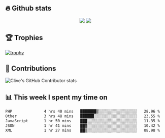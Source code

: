 ## &#128293; Github stats

<!-- GitHub Readme Streak Stats - https://github.com/DenverCoder1/github-readme-streak-stats -->
<p align="center">

<picture>
  <source 
    srcset="https://github-readme-stats.vercel.app/api?username=clivewalkden&count_private=true&show_icons=true&theme=darcula"
    media="(prefers-color-scheme: dark)"
  />
  <source
    srcset="https://github-readme-stats.vercel.app/api?username=clivewalkden&count_private=true&show_icons=true&theme=calm"
    media="(prefers-color-scheme: light), (prefers-color-scheme: no-preference)"
  />
  <img src="https://github-readme-stats.vercel.app/api?username=clivewalkden&count_private=true&show_icons=true&theme=darcula" />
</picture>

<a href="https://git.io/streak-stats" target="_blank">
  <img src="http://github-readme-streak-stats.herokuapp.com?user=clivewalkden&theme=darcula&date_format=j%20M%5B%20Y%5D" />
</a>

</p>

## &#127942; Trophies
[![trophy](https://github-profile-trophy.vercel.app/?username=clivewalkden&theme=onedark)](https://github.com/clivewalkden/github-profile-trophy)

## &#129309; Contributions
![Clive's GitHub Contributor stats](https://github-contributor-stats.vercel.app/api?username=clivewalkden)

## &#128202; This week I spent my time on
<!--START_SECTION:waka-->

```txt
PHP              4 hrs 40 mins   ███████▒░░░░░░░░░░░░░░░░░   28.96 %
Other            3 hrs 48 mins   ██████░░░░░░░░░░░░░░░░░░░   23.55 %
JavaScript       1 hr 50 mins    ███░░░░░░░░░░░░░░░░░░░░░░   11.35 %
JSON             1 hr 41 mins    ██▓░░░░░░░░░░░░░░░░░░░░░░   10.42 %
XML              1 hr 27 mins    ██▒░░░░░░░░░░░░░░░░░░░░░░   08.98 %
```

<!--END_SECTION:waka-->

